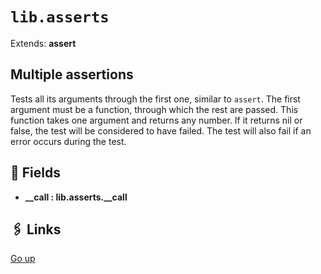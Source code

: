 # `lib.asserts`

Extends: **assert**

## Multiple assertions

Tests all its arguments through the first one, similar to `assert`.
The first argument must be a function, through which the rest are passed.
This function takes one argument and returns any number.
If it returns nil or false, the test will be considered to have failed.
The test will also fail if an error occurs during the test.

## 📜 Fields

+ **__call : lib.asserts.__call**

## 🖇️ Links

[Go up](..)
